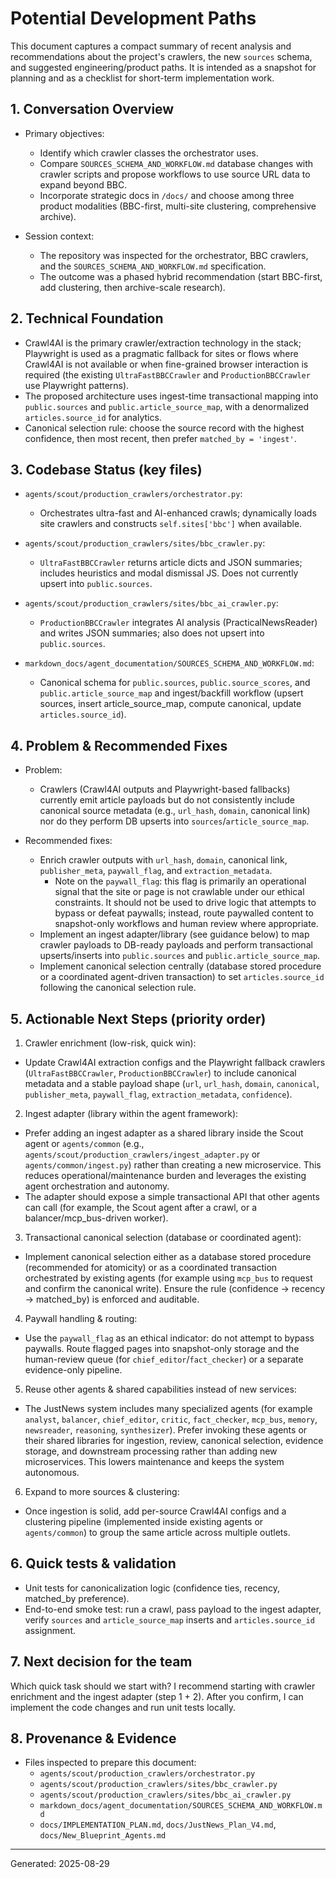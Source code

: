 # Potential Development Paths

This document captures a compact summary of recent analysis and recommendations about the project's crawlers, the new `sources` schema, and suggested engineering/product paths. It is intended as a snapshot for planning and as a checklist for short-term implementation work.

## 1. Conversation Overview

- Primary objectives:
  - Identify which crawler classes the orchestrator uses.
  - Compare `SOURCES_SCHEMA_AND_WORKFLOW.md` database changes with crawler scripts and propose workflows to use source URL data to expand beyond BBC.
  - Incorporate strategic docs in `/docs/` and choose among three product modalities (BBC-first, multi-site clustering, comprehensive archive).

- Session context:
  - The repository was inspected for the orchestrator, BBC crawlers, and the `SOURCES_SCHEMA_AND_WORKFLOW.md` specification.
  - The outcome was a phased hybrid recommendation (start BBC-first, add clustering, then archive-scale research).

## 2. Technical Foundation

- Crawl4AI is the primary crawler/extraction technology in the stack; Playwright is used as a pragmatic fallback for sites or flows where Crawl4AI is not available or when fine-grained browser interaction is required (the existing `UltraFastBBCCrawler` and `ProductionBBCCrawler` use Playwright patterns).
- The proposed architecture uses ingest-time transactional mapping into `public.sources` and `public.article_source_map`, with a denormalized `articles.source_id` for analytics.
- Canonical selection rule: choose the source record with the highest confidence, then most recent, then prefer `matched_by = 'ingest'`.

## 3. Codebase Status (key files)

- `agents/scout/production_crawlers/orchestrator.py`:
  - Orchestrates ultra-fast and AI-enhanced crawls; dynamically loads site crawlers and constructs `self.sites['bbc']` when available.

- `agents/scout/production_crawlers/sites/bbc_crawler.py`:
  - `UltraFastBBCCrawler` returns article dicts and JSON summaries; includes heuristics and modal dismissal JS. Does not currently upsert into `public.sources`.

- `agents/scout/production_crawlers/sites/bbc_ai_crawler.py`:
  - `ProductionBBCCrawler` integrates AI analysis (PracticalNewsReader) and writes JSON summaries; also does not upsert into `public.sources`.

- `markdown_docs/agent_documentation/SOURCES_SCHEMA_AND_WORKFLOW.md`:
  - Canonical schema for `public.sources`, `public.source_scores`, and `public.article_source_map` and ingest/backfill workflow (upsert sources, insert article_source_map, compute canonical, update `articles.source_id`).

## 4. Problem & Recommended Fixes

- Problem:
  - Crawlers (Crawl4AI outputs and Playwright-based fallbacks) currently emit article payloads but do not consistently include canonical source metadata (e.g., `url_hash`, `domain`, canonical link) nor do they perform DB upserts into `sources`/`article_source_map`.

- Recommended fixes:
  - Enrich crawler outputs with `url_hash`, `domain`, canonical link, `publisher_meta`, `paywall_flag`, and `extraction_metadata`.
    - Note on the `paywall_flag`: this flag is primarily an operational signal that the site or page is not crawlable under our ethical constraints. It should not be used to drive logic that attempts to bypass or defeat paywalls; instead, route paywalled content to snapshot-only workflows and human review where appropriate.
  - Implement an ingest adapter/library (see guidance below) to map crawler payloads to DB-ready payloads and perform transactional upserts/inserts into `public.sources` and `public.article_source_map`.
  - Implement canonical selection centrally (database stored procedure or a coordinated agent-driven transaction) to set `articles.source_id` following the canonical selection rule.

## 5. Actionable Next Steps (priority order)

1. Crawler enrichment (low-risk, quick win):
  - Update Crawl4AI extraction configs and the Playwright fallback crawlers (`UltraFastBBCCrawler`, `ProductionBBCCrawler`) to include canonical metadata and a stable payload shape (`url`, `url_hash`, `domain`, `canonical`, `publisher_meta`, `paywall_flag`, `extraction_metadata`, `confidence`).

2. Ingest adapter (library within the agent framework):
  - Prefer adding an ingest adapter as a shared library inside the Scout agent or `agents/common` (e.g., `agents/scout/production_crawlers/ingest_adapter.py` or `agents/common/ingest.py`) rather than creating a new microservice. This reduces operational/maintenance burden and leverages the existing agent orchestration and autonomy.
  - The adapter should expose a simple transactional API that other agents can call (for example, the Scout agent after a crawl, or a balancer/mcp_bus-driven worker).

3. Transactional canonical selection (database or coordinated agent):
  - Implement canonical selection either as a database stored procedure (recommended for atomicity) or as a coordinated transaction orchestrated by existing agents (for example using `mcp_bus` to request and confirm the canonical write). Ensure the rule (confidence → recency → matched_by) is enforced and auditable.

4. Paywall handling & routing:
  - Use the `paywall_flag` as an ethical indicator: do not attempt to bypass paywalls. Route flagged pages into snapshot-only storage and the human-review queue (for `chief_editor`/`fact_checker`) or a separate evidence-only pipeline.

5. Reuse other agents & shared capabilities instead of new services:
  - The JustNews system includes many specialized agents (for example `analyst`, `balancer`, `chief_editor`, `critic`, `fact_checker`, `mcp_bus`, `memory`, `newsreader`, `reasoning`, `synthesizer`). Prefer invoking these agents or their shared libraries for ingestion, review, canonical selection, evidence storage, and downstream processing rather than adding new microservices. This lowers maintenance and keeps the system autonomous.

6. Expand to more sources & clustering:
  - Once ingestion is solid, add per-source Crawl4AI configs and a clustering pipeline (implemented inside existing agents or `agents/common`) to group the same article across multiple outlets.

## 6. Quick tests & validation

- Unit tests for canonicalization logic (confidence ties, recency, matched_by preference).
- End-to-end smoke test: run a crawl, pass payload to the ingest adapter, verify `sources` and `article_source_map` inserts and `articles.source_id` assignment.

## 7. Next decision for the team

Which quick task should we start with? I recommend starting with crawler enrichment and the ingest adapter (step 1 + 2). After you confirm, I can implement the code changes and run unit tests locally.

## 8. Provenance & Evidence

- Files inspected to prepare this document:
  - `agents/scout/production_crawlers/orchestrator.py`
  - `agents/scout/production_crawlers/sites/bbc_crawler.py`
  - `agents/scout/production_crawlers/sites/bbc_ai_crawler.py`
  - `markdown_docs/agent_documentation/SOURCES_SCHEMA_AND_WORKFLOW.md`
  - `docs/IMPLEMENTATION_PLAN.md`, `docs/JustNews_Plan_V4.md`, `docs/New_Blueprint_Agents.md`


---

Generated: 2025-08-29

